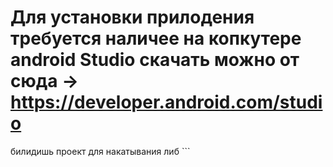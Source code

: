 # Для установки прилодения требуется наличее на копкутере android Studio скачать можно от сюда -> https://developer.android.com/studio

билидишь проект для накатывания либ ```
